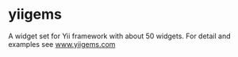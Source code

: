 yiigems
=======

A widget set for Yii framework with about 50 widgets. For detail and examples see www.yiigems.com

